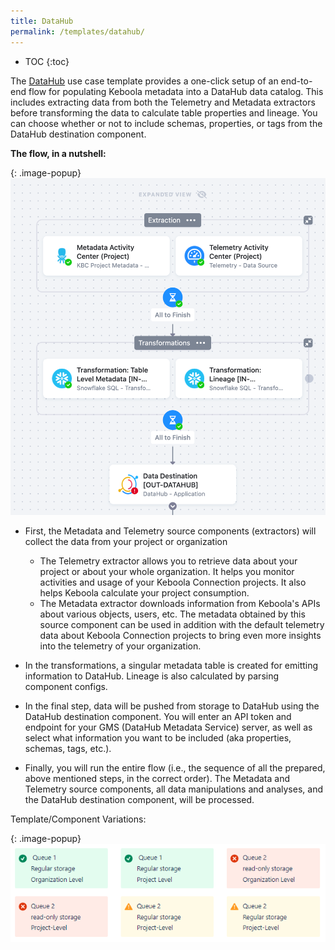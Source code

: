 ```yaml
---
title: DataHub
permalink: /templates/datahub/
---
```


* TOC
{:toc}

The [DataHub](https://datahub.io/) use case template provides a one-click setup of an end-to-end flow for populating Keboola metadata 
into a DataHub data catalog. This includes extracting data from both the Telemetry and Metadata extractors 
before transforming the data to calculate table properties and lineage. You can choose whether or not to include schemas, 
properties, or tags from the DataHub destination component.

**The flow, in a nutshell:**

{: .image-popup}
![DataHub Flow](/templates/datahub/datahub-flow.png)

- First, the Metadata and Telemetry source components (extractors) will collect the data from your project or organization
    - The Telemetry extractor allows you to retrieve data about your project or about your whole organization. It helps you monitor activities and usage of your Keboola Connection projects. It also helps Keboola calculate your project consumption.
    - The Metadata extractor downloads information from Keboola's APIs about various objects, users, etc. The metadata obtained by this source component can be used in addition with the default telemetry data about Keboola Connection projects to bring even more insights into the telemetry of your organization.

- In the transformations,  a singular metadata table is created for emitting information to DataHub. Lineage is also calculated by parsing component configs. 

- In the final step, data will be pushed from storage to DataHub using the DataHub destination component. You will enter an API token and endpoint for your GMS (DataHub Metadata Service) server, as well as select what information you want to be included (aka properties, schemas, tags, etc.).

- Finally, you will run the entire flow (i.e., the sequence of all the prepared, above mentioned steps, in the correct order). The Metadata and Telemetry source components, all data manipulations and analyses, and the DataHub destination component, will be processed.

Template/Component Variations:

{: .image-popup}
![Variations](/templates/datahub/datahub-variations.png)

